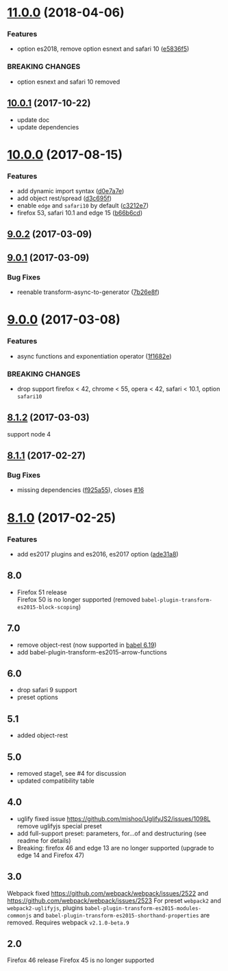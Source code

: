 <a name="11.0.0"></a>
# [11.0.0](https://github.com/christophehurpeau/babel-preset-modern-browsers/compare/v10.0.1...v11.0.0) (2018-04-06)


### Features

* option es2018, remove option esnext and safari 10 ([e5836f5](https://github.com/christophehurpeau/babel-preset-modern-browsers/commit/e5836f5))


### BREAKING CHANGES

* option esnext and safari 10 removed


<a name="10.0.1"></a>
## [10.0.1](https://github.com/christophehurpeau/babel-preset-modern-browsers/compare/v10.0.0...v10.0.1) (2017-10-22)

- update doc
- update dependencies


<a name="10.0.0"></a>
# [10.0.0](https://github.com/christophehurpeau/babel-preset-modern-browsers/compare/v9.0.2...v10.0.0) (2017-08-15)


### Features

* add dynamic import syntax ([d0e7a7e](https://github.com/christophehurpeau/babel-preset-modern-browsers/commit/d0e7a7e))
* add object rest/spread ([d3c695f](https://github.com/christophehurpeau/babel-preset-modern-browsers/commit/d3c695f))
* enable `edge` and `safari10` by default ([c3212e7](https://github.com/christophehurpeau/babel-preset-modern-browsers/commit/c3212e7))
* firefox 53, safari 10.1 and edge 15 ([b66b6cd](https://github.com/christophehurpeau/babel-preset-modern-browsers/commit/b66b6cd))


<a name="9.0.2"></a>
## [9.0.2](https://github.com/christophehurpeau/babel-preset-modern-browsers/compare/v9.0.1...v9.0.2) (2017-03-09)


<a name="9.0.1"></a>
## [9.0.1](https://github.com/christophehurpeau/babel-preset-modern-browsers/compare/v9.0.0...v9.0.1) (2017-03-09)


### Bug Fixes

* reenable transform-async-to-generator ([7b26e8f](https://github.com/christophehurpeau/babel-preset-modern-browsers/commit/7b26e8f))


<a name="9.0.0"></a>
# [9.0.0](https://github.com/christophehurpeau/babel-preset-modern-browsers/compare/v8.1.2...v9.0.0) (2017-03-08)


### Features

* async functions and exponentiation operator ([1f1682e](https://github.com/christophehurpeau/babel-preset-modern-browsers/commit/1f1682e))


### BREAKING CHANGES

* drop support firefox < 42, chrome < 55, opera < 42, safari < 10.1, option `safari10`


<a name="8.1.2"></a>
## [8.1.2](https://github.com/christophehurpeau/babel-preset-modern-browsers/compare/v8.1.1...v8.1.2) (2017-03-03)

support node 4


<a name="8.1.1"></a>
## [8.1.1](https://github.com/christophehurpeau/babel-preset-modern-browsers/compare/v8.1.0...v8.1.1) (2017-02-27)


### Bug Fixes

* missing dependencies ([f925a55](https://github.com/christophehurpeau/babel-preset-modern-browsers/commit/f925a55)), closes [#16](https://github.com/christophehurpeau/babel-preset-modern-browsers/issues/16)


<a name="8.1.0"></a>
# [8.1.0](https://github.com/christophehurpeau/babel-preset-modern-browsers/compare/v8.0.0...v8.1.0) (2017-02-25)


### Features

* add es2017 plugins and es2016, es2017 option ([ade31a8](https://github.com/christophehurpeau/babel-preset-modern-browsers/commit/ade31a8))


## 8.0

- Firefox 51 release   
Firefox 50 is no longer supported (removed `babel-plugin-transform-es2015-block-scoping`)
 
 
## 7.0

- remove object-rest (now supported in [babel 6.19](https://babeljs.io/blog/2016/11/16/6.19.0))
- add babel-plugin-transform-es2015-arrow-functions

## 6.0

- drop safari 9 support
- preset options

## 5.1

- added object-rest

## 5.0

- removed stage1, see #4 for discussion
- updated compatibility table

## 4.0

- uglify fixed issue https://github.com/mishoo/UglifyJS2/issues/1098L remove uglifyjs special preset
- add full-support preset: parameters, for...of and destructuring (see readme for details)
- Breaking: firefox 46 and edge 13 are no longer supported (upgrade to edge 14 and Firefox 47)

## 3.0

Webpack fixed https://github.com/webpack/webpack/issues/2522 and https://github.com/webpack/webpack/issues/2523
For preset `webpack2` and `webpack2-uglifyjs`, plugins `babel-plugin-transform-es2015-modules-commonjs` and `babel-plugin-transform-es2015-shorthand-properties` are removed.
Requires webpack `v2.1.0-beta.9`


## 2.0

Firefox 46 release
Firefox 45 is no longer supported

